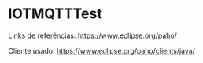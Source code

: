 # IOTMQTTTest

Links de referências:
https://www.eclipse.org/paho/

Cliente usado:
https://www.eclipse.org/paho/clients/java/
